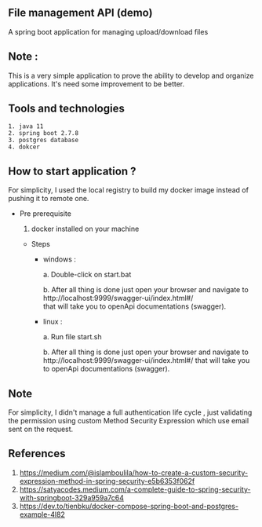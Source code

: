 ## File management API (demo) 
A spring boot application for managing upload/download files

## Note : 
This is a very simple application to prove the ability to develop and organize applications.
It's need some improvement to be better.

## Tools and technologies 
	1. java 11
	2. spring boot 2.7.8
	3. postgres database 
    4. dokcer

## How to start application ?
For simplicity, I used the local registry to build my docker image instead of pushing it to remote one.  

- Pre prerequisite
    1. docker installed on your machine  
    
  - Steps

      * windows : 
      
        a. Double-click on start.bat

        b. After all thing is done just open your browser and
              navigate to http://localhost:9999/swagger-ui/index.html#/       
              that will take you to openApi documentations (swagger).
      * linux : 
    
        a. Run file start.sh
    
        b. After all thing is done just open your browser and 
               navigate to http://localhost:9999/swagger-ui/index.html#/ 
               that will take you to openApi documentations (swagger).
            
## Note
For simplicity, I didn't manage a full authentication life cycle , just validating the permission using custom Method Security Expression which use email sent on the request. 

## References 
1. https://medium.com/@islamboulila/how-to-create-a-custom-security-expression-method-in-spring-security-e5b6353f062f
2. https://satyacodes.medium.com/a-complete-guide-to-spring-security-with-springboot-329a959a7c64
3. https://dev.to/tienbku/docker-compose-spring-boot-and-postgres-example-4l82


